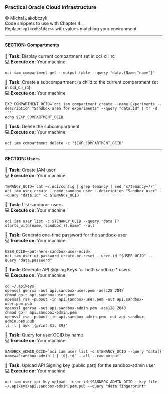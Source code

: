 ### Practical Oracle Cloud Infrastructure
© Michal Jakobczyk  
Code snippets to use with Chapter 4.  
Replace `<placeholders>` with values matching your environment.  

---
#### SECTION: Compartments

:wrench: **Task:** Display current compartment set in oci_cli_rc  
:computer: **Execute on:** Your machine

    oci iam compartment get --output table --query 'data.{Name:"name"}'
        
:wrench: **Task:** Create a subcompartment (a child to the current compartment set in oci_cli_rc)  
:computer: **Execute on:** Your machine

    EXP_COMPARTMENT_OCID=`oci iam compartment create --name Experiments --description "Sandbox area for experiments" --query "data.id" | tr -d '"'`
    echo $EXP_COMPARTMENT_OCID
    
:wrench: **Task:** Delete the subcompartment  
:computer: **Execute on:** Your machine

    oci iam compartment delete -c "$EXP_COMPARTMENT_OCID"

---
#### SECTION: Users

:wrench: **Task:** Create IAM user  
:computer: **Execute on:** Your machine

    TENANCY_OCID=`cat ~/.oci/config | grep tenancy | sed 's/tenancy=//'`
    oci iam user create --name sandbox-user --description "Sandbox user" --query "data.id" -c $TENANCY_OCID
    
:wrench: **Task:** List sandbox- users  
:computer: **Execute on:** Your machine

    oci iam user list -c $TENANCY_OCID --query "data [?starts_with(name,'sandbox')].name" --all
    
:wrench: **Task:** Generate one-time password for the sandbox-user  
:computer: **Execute on:** Your machine

    USER_OCID=<put-here-sandbox-user-ocid>
    oci iam user ui-password create-or-reset --user-id "$USER_OCID" --query "data.password"

:wrench: **Task:** Generate API Signing Keys for both sandbox-* users  
:computer: **Execute on:** Your machine

    cd ~/.apikeys
    openssl genrsa -out api.sandbox-user.pem -aes128 2048
    chmod go-r api.sandbox-user.pem
    openssl rsa -pubout -in api.sandbox-user.pem -out api.sandbox-user.pem.pub
    openssl genrsa -out api.sandbox-admin.pem -aes128 2048
    chmod go-r api.sandbox-admin.pem
    openssl rsa -pubout -in api.sandbox-admin.pem -out api.sandbox-admin.pem.pub
    ls -l | awk '{print $1, $9}'
    
:wrench: **Task:** Query for user OCID by name  
:computer: **Execute on:** Your machine

    SANDBOX_ADMIN_OCID=`oci iam user list -c $TENANCY_OCID --query "data[?name=='sandbox-admin'] | [0].id" --all --raw-output`
    
:wrench: **Task:** Upload API Signing key (public part) for the sandbox-admin user  
:computer: **Execute on:** Your machine

    oci iam user api-key upload --user-id $SANDBOX_ADMIN_OCID --key-file ~/.apikeys/api.sandbox-admin.pem.pub --query "data.fingerprint"
